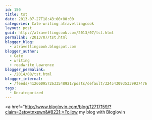 ```yaml
---
id: 150
title: tst
date: 2013-07-27T18:43:00+00:00
categories: Cate writing atravellingcook
layout: post
guid: http://atravellingcook.com/2013/07/tst.html
permalink: /2013/07/tst.html
blogger_blog:
  - atravellingcook.blogspot.com
blogger_author:
  - Cate
  - writing
  - readwrite Lawrence
blogger_permalink:
  - /2014/08/tst.html
blogger_internal:
  - /feeds/4126609572633548921/posts/default/3245430935339937476
tags:
  - Uncategorized
---
```

<a href=&#8221;http://www.bloglovin.com/blog/12717159/?claim=3stpvtnxewn&#8221;>Follow my blog with Bloglovin</a>
